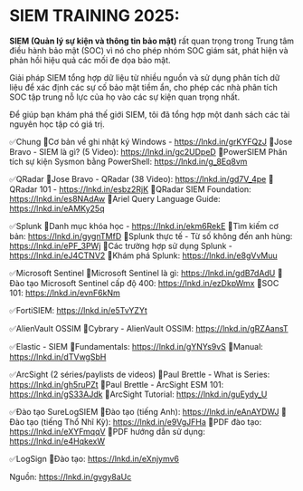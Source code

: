 # SIEM TRAINING 2025:

**SIEM (Quản lý sự kiện và thông tin bảo mật)** rất quan trọng trong Trung tâm điều hành bảo mật (SOC) vì nó cho phép nhóm SOC giám sát, phát hiện và phản hồi hiệu quả các mối đe dọa bảo mật.

Giải pháp SIEM tổng hợp dữ liệu từ nhiều nguồn và sử dụng phân tích dữ liệu để xác định các sự cố bảo mật tiềm ẩn, cho phép các nhà phân tích SOC tập trung nỗ lực của họ vào các sự kiện quan trọng nhất.

Để giúp bạn khám phá thế giới SIEM, tôi đã tổng hợp một danh sách các tài nguyên học tập có giá trị.

✅Chung
📎Cơ bản về ghi nhật ký Windows - https://lnkd.in/grKYFQzJ
📎Jose Bravo - SIEM là gì? (5 Video): https://lnkd.in/gc2UDpeD
📎PowerSIEM Phân tích sự kiện Sysmon bằng PowerShell: https://lnkd.in/g_8Eq8vm

✅QRadar
📎Jose Bravo - QRadar (38 Video): https://lnkd.in/gd7V_4pe
📎QRadar 101 - https://lnkd.in/esbz2RjK
📎QRadar SIEM Foundation: https://lnkd.in/es8NAdAw
📎Ariel Query Language Guide: https://lnkd.in/eAMKy25q

✅Splunk
📎Danh mục khóa học - https://lnkd.in/ekm6RekE
📎Tìm kiếm cơ bản: https://lnkd.in/gygnTMfD
📎Splunk thực tế - Từ số không đến anh hùng: https://lnkd.in/ePF_3PWj
📎Các trường hợp sử dụng Splunk - https://lnkd.in/eJ4CTNV2
📎Khám phá Splunk: https://lnkd.in/e8gVvMuu

✅Microsoft Sentinel
📎Microsoft Sentinel là gì: https://lnkd.in/gdB7dAdU
📎Đào tạo Microsoft Sentinel cấp độ 400: https://lnkd.in/ezDkpWmx
📎SOC 101: https://lnkd.in/evnF6kNm

✅FortiSIEM: https://lnkd.in/e5TvYZYt

✅AlienVault OSSIM
📎Cybrary - AlienVault OSSIM: https://lnkd.in/gRZAansT

✅Elastic - SIEM
📎Fundamentals: https://lnkd.in/gYNYs9vS
📎Manual: https://lnkd.in/dTVwgSbH

✅ArcSight (2 séries/paylists de videos)
📎Paul Brettle - What is Series: https://lnkd.in/gh5ruPZt
📎Paul Brettle - ArcSight ESM 101: https://lnkd.in/gS33AJdk
📎ArcSight Tutorial: https://lnkd.in/guEydy_U

✅Đào tạo SureLogSIEM
📎Đào tạo (tiếng Anh): https://lnkd.in/eAnAYDWJ
📎Đào tạo (tiếng Thổ Nhĩ Kỳ): https://lnkd.in/e9VgJFHa
📎PDF đào tạo: https://lnkd.in/eXYFmqqV
📎PDF hướng dẫn sử dụng: https://lnkd.in/e4HqkexW

✅LogSign
📎Đào tạo: https://lnkd.in/eXnjymv6

Nguồn: https://lnkd.in/gvgy8aUc
